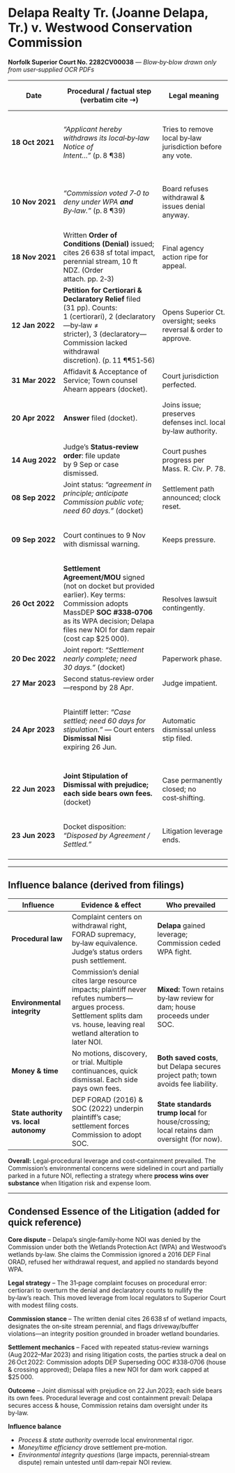 # Delapa Realty Tr. (Joanne Delapa, Tr.) v. Westwood Conservation Commission  
**Norfolk Superior Court No. 2282CV00038** — *Blow‑by‑blow drawn only from user‑supplied OCR PDFs*

| Date | Procedural / factual step (verbatim cite ⇢) | Legal meaning | Environmental‑integrity angle | Strategic / power influence |
|------|---------------------------------------------|---------------|------------------------------|----------------------------|
| **18 Oct 2021** | *“Applicant hereby withdraws its local‑by‑law Notice of Intent…”* (p. 8 ¶38) | Tries to remove local by‑law jurisdiction before any vote. | Signals preference for state‑level (WPA) review only. | Procedural gambit: avoid stricter town standards & potential litigation cost. |
| **10 Nov 2021** | *“Commission voted 7‑0 to deny under WPA **and** By‑law.”* (p. 8 ¶39) | Board refuses withdrawal & issues denial anyway. | Presents itself as protecting 26 638 sf of resources incl. perennial stream. | Commission flexes authority—provokes higher‑forum contest. |
| **18 Nov 2021** | Written **Order of Conditions (Denial)** issued; cites 26 638 sf total impact, perennial stream, 10 ft NDZ. (Order attach. pp. 2‑3) | Final agency action ripe for appeal. | Frames project as major BVW / riverfront threat. | Creates appealable record; sets stage for certiorari. |
| **12 Jan 2022** | **Petition for Certiorari & Declaratory Relief** filed (31 pp). Counts: 1 (certiorari), 2 (declaratory—by‑law ≠ stricter), 3 (declaratory—Commission lacked withdrawal discretion). (p. 11 ¶¶51‑56) | Opens Superior Ct. oversight; seeks reversal & order to approve. | Attacks procedure, not science; alleges Commission ignored binding 2016 **FORAD**. | High leverage: small filing fee vs. big risk to town.  |
| **31 Mar 2022** | Affidavit & Acceptance of Service; Town counsel Ahearn appears (docket). | Court jurisdiction perfected. | Parties now bound to schedules. | Cost meter starts for both sides. |
| **20 Apr 2022** | **Answer** filed (docket). | Joins issue; preserves defenses incl. local by‑law authority. | Town still stands on environmental findings. | Minimal spend; litigation could escalate. |
| **14 Aug 2022** | Judge’s **Status‑review order**: file update by 9 Sep or case dismissed. | Court pushes progress per Mass. R. Civ. P. 78. | No environmental content. | Pressure both sides—settle or brief. |
| **08 Sep 2022** | Joint status: *“agreement in principle; anticipate Commission public vote; need 60 days.”* (docket) | Settlement path announced; clock reset. | Deal‑making goes private. | Saves discovery / expert costs. |
| **09 Sep 2022** | Court continues to 9 Nov with dismissal warning. | Keeps pressure. | — | Cheap time extension; encourages deal finalisation. |
| **26 Oct 2022** | **Settlement Agreement/MOU** signed (not on docket but provided earlier). Key terms: Commission adopts MassDEP **SOC #338‑0706** as its WPA decision; Delapa files new NOI for dam repair (cost cap $25 000). | Resolves lawsuit contingently. | Town concedes WPA issue; retains by‑law say on dam work. | Compromise: avoids trial expense; house path clears, dam separated. |
| **20 Dec 2022** | Joint report: *“Settlement nearly complete; need 30 days.”* (docket) | Paperwork phase. | — | Delay cheaper than motion briefs. |
| **27 Mar 2023** | Second status‑review order—respond by 28 Apr. | Judge impatient. | — | Forces final filings. |
| **24 Apr 2023** | Plaintiff letter: *“Case settled; need 60 days for stipulation.”* — Court enters **Dismissal Nisi** expiring 26 Jun. | Automatic dismissal unless stip filed. | — | Hard deadline; ensures compliance with MOU conditions (e.g., filing dam NOI). |
| **22 Jun 2023** | **Joint Stipulation of Dismissal with prejudice; each side bears own fees.** (docket) | Case permanently closed; no cost‑shifting. | Integrity now dependent on permitting follow‑through. | Legal spend ends; parties avoid unpredictable judgment. |
| **23 Jun 2023** | Docket disposition: *“Disposed by Agreement / Settled.”* | Litigation leverage ends. | Environmental enforcement shifts back to Commission & DEP. | Settlement efficiency prevails over courtroom adjudication. |

---

## Influence balance (derived from filings)

| Influence | Evidence & effect | Who prevailed |
|-----------|------------------|---------------|
| **Procedural law** | Complaint centers on withdrawal right, FORAD supremacy, by‑law equivalence. Judge’s status orders push settlement. | **Delapa** gained leverage; Commission ceded WPA fight. |
| **Environmental integrity** | Commission’s denial cites large resource impacts; plaintiff never refutes numbers—argues process. Settlement splits dam vs. house, leaving real wetland alteration to later NOI. | **Mixed:** Town retains by‑law review for dam; house proceeds under SOC. |
| **Money & time** | No motions, discovery, or trial. Multiple continuances, quick dismissal. Each side pays own fees. | **Both saved costs**, but Delapa secures project path; town avoids fee liability. |
| **State authority vs. local autonomy** | DEP FORAD (2016) & SOC (2022) underpin plaintiff’s case; settlement forces Commission to adopt SOC. | **State standards trump local** for house/crossing; local retains dam oversight (for now). |

**Overall:** Legal‐procedural leverage and cost‑containment prevailed. The Commission’s environmental concerns were sidelined in court and partially parked in a future NOI, reflecting a strategy where **process wins over substance** when litigation risk and expense loom.


---

## Condensed Essence of the Litigation (added for quick reference)

**Core dispute** – Delapa’s single‑family‑home NOI was denied by the Commission under both the Wetlands Protection Act (WPA) and Westwood’s wetlands by‑law. She claims the Commission ignored a 2016 DEP Final ORAD, refused her withdrawal request, and applied no standards beyond WPA.

**Legal strategy** – The 31‑page complaint focuses on procedural error: certiorari to overturn the denial and declaratory counts to nullify the by‑law’s reach. This moved leverage from local regulators to Superior Court with modest filing costs.

**Commission stance** – The written denial cites 26 638 sf of wetland impacts, designates the on‑site stream perennial, and flags driveway/buffer violations—an integrity position grounded in broader wetland boundaries.

**Settlement mechanics** – Faced with repeated status‑review warnings (Aug 2022–Mar 2023) and rising litigation costs, the parties struck a deal on 26 Oct 2022: Commission adopts DEP Superseding OOC #338‑0706 (house & crossing approved); Delapa files a new NOI for dam work capped at $25 000.

**Outcome** – Joint dismissal with prejudice on 22 Jun 2023; each side bears its own fees. Procedural leverage and cost containment prevail: Delapa secures access & house, Commission retains dam oversight under its by‑law.

**Influence balance**
- *Process & state authority* overrode local environmental rigor.
- *Money/time efficiency* drove settlement pre‑motion.
- *Environmental integrity questions* (large impacts, perennial‑stream dispute) remain untested until dam‑repair NOI review.
